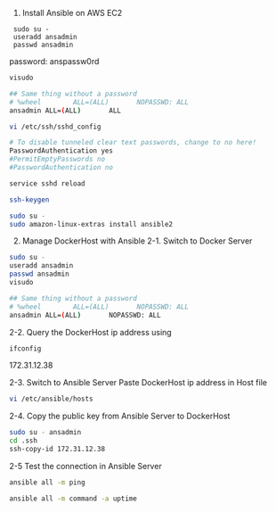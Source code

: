 1. Install Ansible on AWS EC2
````shell
 sudo su -
 useradd ansadmin
 passwd ansadmin
````
password: anspassw0rd
```sh
visudo
```
```sh
## Same thing without a password
# %wheel        ALL=(ALL)       NOPASSWD: ALL
ansadmin ALL=(ALL)       ALL
```
```sh
vi /etc/ssh/sshd_config
```
```sh
# To disable tunneled clear text passwords, change to no here!
PasswordAuthentication yes
#PermitEmptyPasswords no
#PasswordAuthentication no
```
```sh
service sshd reload
```
```sh
ssh-keygen
```
```sh
sudo su -
sudo amazon-linux-extras install ansible2
```

2. Manage DockerHost with Ansible
2-1. Switch to Docker Server
```sh
sudo su -
useradd ansadmin
passwd ansadmin
visudo
```
```sh
## Same thing without a password
# %wheel        ALL=(ALL)       NOPASSWD: ALL
ansadmin ALL=(ALL)       NOPASSWD: ALL
```

2-2. Query the DockerHost ip address using
```sh
ifconfig
```
172.31.12.38

2-3. Switch to Ansible Server
Paste DockerHost ip address in Host file
```sh
vi /etc/ansible/hosts
```

2-4. Copy the public key from Ansible Server to DockerHost
```sh
sudo su - ansadmin
cd .ssh
ssh-copy-id 172.31.12.38
```

2-5 Test the connection in Ansible Server
```sh
ansible all -m ping
```
```sh
ansible all -m command -a uptime
```